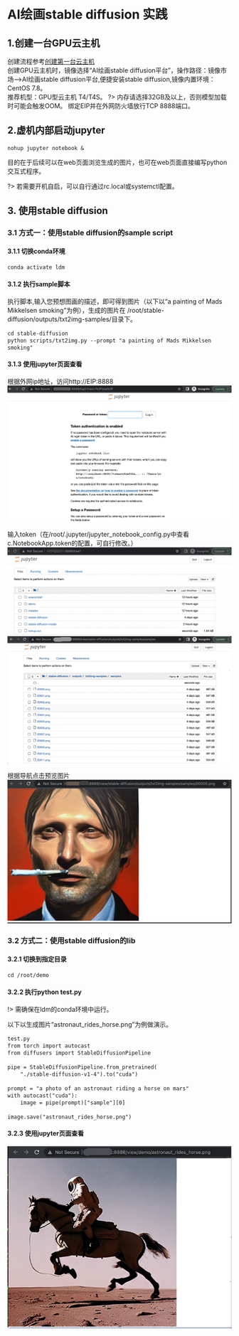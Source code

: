 # AI绘画stable diffusion 实践

## 1.创建一台GPU云主机
创建流程参考[创建第一台云主机](https://docs.ucloud.cn/uhost/newuser/briefguide)</br>
创建GPU云主机时，镜像选择“AI绘画stable diffusion平台”，操作路径：镜像市场——>AI绘画stable diffusion平台,便捷安装stable diffusion,镜像内置环境：CentOS 7.8。</br> 
推荐机型：GPU型云主机 T4/T4S。
?> 内存请选择32GB及以上，否则模型加载时可能会触发OOM。
绑定EIP并在外网防火墙放行TCP 8888端口。
   
 ## 2.虚机内部启动jupyter
 
 ```
 nohup jupyter notebook &
 ```
 目的在于后续可以在web页面浏览生成的图片，也可在web页面直接编写python交互式程序。

?> 若需要开机自启，可以自行通过rc.local或systemctl配置。

## 3. 使用stable diffusion
### 3.1 方式一：使用stable diffusion的sample script
#### 3.1.1 切换conda环境

```
conda activate ldm
```
#### 3.1.2 执行sample脚本
执行脚本,输入您预想图画的描述，即可得到图片（以下以“a painting of Mads Mikkelsen smoking”为例），生成的图片在 /root/stable-diffusion/outputs/txt2img-samples/目录下。
```
cd stable-diffusion
python scripts/txt2img.py --prompt "a painting of Mads Mikkelsen smoking"
```
#### 3.1.3 使用jupyter页面查看
根据外网ip地址，访问http://EIP:8888
![img](/practice/image/jupyter1.png)

输入token（在/root/.jupyter/jupyter_notebook_config.py中查看c.NotebookApp.token的配置，可自行修改。）
![img](/practice/image/jupyter2.png) </br>
![img](/practice/image/jupyter3.png)

根据导航点击预览图片
![img](/practice/image/jupyter5.png)

### 3.2 方式二：使用stable diffusion的lib
#### 3.2.1 切换到指定目录
```
cd /root/demo
```
#### 3.2.2 执行python test.py
!> 需确保在ldm的conda环境中运行。

以下以生成图片“astronaut_rides_horse.png”为例做演示。
```
test.py
from torch import autocast
from diffusers import StableDiffusionPipeline
 
pipe = StableDiffusionPipeline.from_pretrained(
    "./stable-diffusion-v1-4").to("cuda")
 
prompt = "a photo of an astronaut riding a horse on mars"
with autocast("cuda"):
    image = pipe(prompt)["sample"][0] 
     
image.save("astronaut_rides_horse.png")
```

#### 3.2.3 使用jupyter页面查看
![img](/practice/image/jupyter4.png)

 
   
   
   
